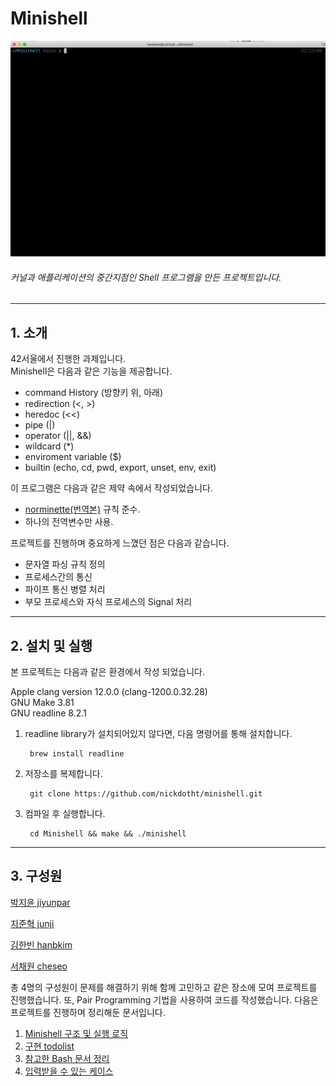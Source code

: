 # Minishell
![run](run.gif)  

###### 커널과 애플리케이션의 중간지점인 Shell 프로그램을 만든 프로젝트입니다.
---


## 1. 소개
42서울에서 진행한 과제입니다.  
Minishell은 다음과 같은 기능을 제공합니다. 

- command History (방향키 위, 아래)
- redirection (<, >)
- heredoc (<<)
- pipe (|)
- operator (||, &&)
- wildcard (*)
- enviroment variable ($)
- builtin (echo, cd, pwd, export, unset, env, exit)

이 프로그램은 다음과 같은 제약 속에서 작성되었습니다.
- [norminette](https://github.com/42School/norminette/blob/master/pdf/en.norm.pdf)[(번역본)](https://github.com/42School/norminette/blob/master/pdf/ko.norm.pdf) 규칙 준수.
- 하나의 전역변수만 사용.


프로젝트를 진행하며 중요하게 느꼈던 점은 다음과 같습니다.
- 문자열 파싱 규칙 정의
- 프로세스간의 통신
- 파이프 통신 병렬 처리
- 부모 프로세스와 자식 프로세스의 Signal 처리


---

## 2. 설치 및 실행

본 프로젝트는 다음과 같은 환경에서 작성 되었습니다.

Apple clang version 12.0.0 (clang-1200.0.32.28)  
GNU Make 3.81  
GNU readline 8.2.1


1. readline library가 설치되어있지 않다면, 다음 명령어를 통해 설치합니다.

		brew install readline
2. 저장소를 복제합니다.

		git clone https://github.com/nickdotht/minishell.git
3. 컴파일 후 실행합니다.

		cd Minishell && make && ./minishell


--- 
## 3. 구성원

[박지윤 jiyunpar](https://github.com/flowjiyun)

[지준혁 junji](https://github.com/ji-junhyuk)

[김한빈 hanbkim](https://github.com/kimchijinju)

[서채원 cheseo](https://github.com/veggie-garden)

총 4명의 구성원이 문제를 해결하기 위해 함께 고민하고 같은 장소에 모여 프로젝트를 진행했습니다.
또, Pair Programming 기법을 사용하여 코드를 작성했습니다.
다음은 프로젝트를 진행하며 정리해둔 문서입니다.
1. [Minishell 구조 및 실행 로직](execution_structure_logic.md)
2. [구현 todolist](todolist.md)
3. [참고한 Bash 문서 정리](bash_man_summary.md)
4. [입력받을 수 있는 케이스](case.md)
